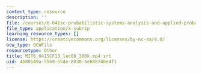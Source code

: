 ```yaml
---
content_type: resource
description: ''
file: /courses/6-041sc-probabilistic-systems-analysis-and-applied-probability-fall-2013/4b80549a55b9554e8830beb88746e4f1_MIT6_041SCF13_lec08_300k.mp4.vtt
file_type: application/x-subrip
learning_resource_types: []
license: https://creativecommons.org/licenses/by-nc-sa/4.0/
ocw_type: OCWFile
resourcetype: Other
title: MIT6_041SCF13_lec08_300k.mp4.srt
uid: 4b80549a-55b9-554e-8830-beb88746e4f1
---
```

